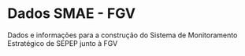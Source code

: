# Dados SMAE - FGV
Dados e informações para a construção do Sistema de Monitoramento Estratégico de SEPEP junto à FGV
